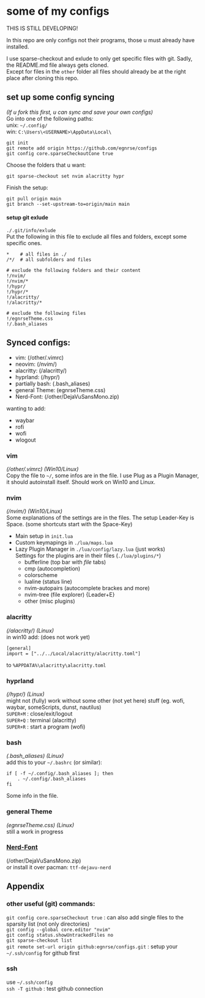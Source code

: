 # some of my configs
THIS IS STILL DEVELOPING!  

In this repo are only configs not their programs, those u must already have installed.  

I use sparse-checkout and exlude to only get specific files with git. Sadly, the README.md file always gets cloned.  
Except for files in the `other` folder all files should already be at the right place after cloning this repo. 

## set up some config syncing
*(If u fork this first, u can sync and save your own configs)*  
Go into one of the following paths:  
unix: `~/.config/`  
win:  `C:\Users\<USERNAME>\AppData\Local\`
```
git init
git remote add origin https://github.com/egnrse/configs
git config core.sparseCheckoutCone true
```
Choose the folders that u want:
```
git sparse-checkout set nvim alacritty hypr
```
Finish the setup:
```
git pull origin main
git branch --set-upstream-to=origin/main main
```


#### setup git exlude
`./.git/info/exlude`  
Put the following in this file to exclude all files and folders, except some specific ones.  
```
*    # all files in ./
/*/  # all subfolders and files

# exclude the following folders and their content
!/nvim/ 
!/nvim/*
!/hypr/
!/hypr/*
!/alacritty/
!/alacritty/*

# exclude the following files
!/egnrseTheme.css
!/.bash_aliases
```

## Synced configs:
- vim:    (/other/.vimrc)  
- neovim: (/nvim/)  
- alacritty: (/alacritty/)  
- hyprland: (/hypr/)  
- partially bash:  (.bash_aliases)  
- general Theme: (egnrseTheme.css)
- Nerd-Font: (/other/DejaVuSansMono.zip)

wanting to add:
- waybar
- rofi
- wofi
- wlogout

### vim
*(/other/.vimrc) (Win10/Linux)*  
Copy the file to `~/`, some infos are in the file. I use Plug as a Plugin Manager, it should autoinstall itself. Should work on Win10 and Linux.  

### nvim
*(/nvim/) (Win10/Linux)*    
Some explanations of the settings are in the files. The setup Leader-Key is Space. (some shortcuts start with the Space-Key)  
- Main setup in `init.lua`  
- Custom keymapings in `./lua/maps.lua`  
- Lazy Plugin Manager in `./lua/config/lazy.lua` (just works)  
  Settings for the plugins are in their files (`./lua/plugins/*`)  
  - bufferline (top bar with *file* tabs)
  - cmp (autocompletion)
  - colorscheme
  - lualine (status line)
  - nvim-autopairs (autocomplete brackes and more)
  - nvim-tree (file explorer) {Leader+E}
  - other (misc plugins)

### alacritty
*(/alacritty/) (Linux)*  
in win10 add: (does not work yet)  
```
[general]
import = ["../../Local/alacritty/alacritty.toml"]
```
to `%APPDATA%\alacritty\alacritty.toml`  

### hyprland
*(/hypr/) (Linux)*  
might not (fully) work without some other (not yet here) stuff (eg. wofi, waybar, someScripts, dunst, nautilus)  
`SUPER+M` : close/exit/logout  
`SUPER+Q` : terminal (alacritty)  
`SUPER+R` : start a program (wofi)  

### bash
*(.bash_aliases) (Linux)*  
add this to your `~/.bashrc` (or similar):  
```
if [ -f ~/.config/.bash_aliases ]; then
 	. ~/.config/.bash_aliases
fi
```
Some info in the file.

### general Theme
*(egnrseTheme.css) (Linux)*  
still a work in progress

### [Nerd-Font](https://www.nerdfonts.com)
(/other/DejaVuSansMono.zip)  
or install it over pacman: `ttf-dejavu-nerd`

## Appendix
### other useful (git) commands:
`git config core.sparseCheckout true` : can also add single files to the sparsity list (not only directories)  
`git config --global core.editor "nvim"`  
`git config status.showUntrackedFiles no`  
`git sparse-checkout list`  
`git remote set-url origin github:egnrse/configs.git` : setup your `~/.ssh/config` for github first  

### ssh
use `~/.ssh/config`  
`ssh -T github` : test github connection  
